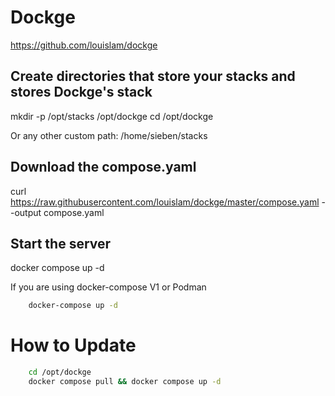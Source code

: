 # Dockge
https://github.com/louislam/dockge

## Create directories that store your stacks and stores Dockge's stack
mkdir -p /opt/stacks /opt/dockge
cd /opt/dockge

Or any other custom path:
/home/sieben/stacks

## Download the compose.yaml
curl https://raw.githubusercontent.com/louislam/dockge/master/compose.yaml --output compose.yaml

## Start the server
docker compose up -d

If you are using docker-compose V1 or Podman
```bash
    docker-compose up -d
```

# How to Update

```bash
    cd /opt/dockge
    docker compose pull && docker compose up -d
```


